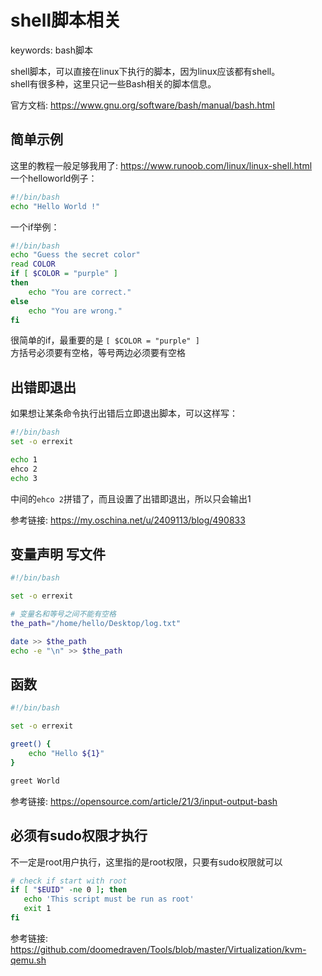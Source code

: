 # shell脚本相关

keywords: bash脚本  

shell脚本，可以直接在linux下执行的脚本，因为linux应该都有shell。  
shell有很多种，这里只记一些Bash相关的脚本信息。  

官方文档: https://www.gnu.org/software/bash/manual/bash.html  


## 简单示例
这里的教程一般足够我用了: https://www.runoob.com/linux/linux-shell.html  
一个helloworld例子：  
```bash
#!/bin/bash
echo "Hello World !"
```

一个if举例：  
```bash
#!/bin/bash
echo "Guess the secret color"
read COLOR
if [ $COLOR = "purple" ]
then
    echo "You are correct."
else
    echo "You are wrong."
fi
```
很简单的if，最重要的是 `[ $COLOR = "purple" ]`  
方括号必须要有空格，等号两边必须要有空格  

## 出错即退出
如果想让某条命令执行出错后立即退出脚本，可以这样写：  
```bash
#!/bin/bash
set -o errexit

echo 1
ehco 2
echo 3
```
中间的`ehco 2`拼错了，而且设置了出错即退出，所以只会输出1  

参考链接: https://my.oschina.net/u/2409113/blog/490833  

## 变量声明 写文件
```bash
#!/bin/bash

set -o errexit

# 变量名和等号之间不能有空格
the_path="/home/hello/Desktop/log.txt"

date >> $the_path
echo -e "\n" >> $the_path
```

## 函数
```bash
#!/bin/bash

set -o errexit

greet() {
    echo "Hello ${1}"
}

greet World
```

参考链接: https://opensource.com/article/21/3/input-output-bash  

## 必须有sudo权限才执行
不一定是root用户执行，这里指的是root权限，只要有sudo权限就可以  
```bash
# check if start with root
if [ "$EUID" -ne 0 ]; then
   echo 'This script must be run as root'
   exit 1
fi
```

参考链接: https://github.com/doomedraven/Tools/blob/master/Virtualization/kvm-qemu.sh  
